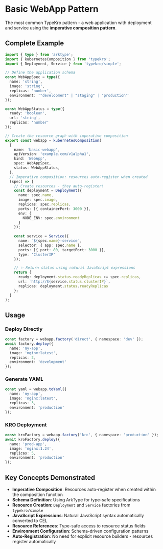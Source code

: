 # Basic WebApp Pattern

The most common TypeKro pattern - a web application with deployment and service using the **imperative composition pattern**.

## Complete Example

```typescript
import { type } from 'arktype';
import { kubernetesComposition } from 'typekro';
import { Deployment, Service } from 'typekro/simple';

// Define the application schema
const WebAppSpec = type({
  name: 'string',
  image: 'string',
  replicas: 'number',
  environment: '"development" | "staging" | "production"'
});

const WebAppStatus = type({
  ready: 'boolean',
  url: 'string',
  replicas: 'number'
});

// Create the resource graph with imperative composition
export const webapp = kubernetesComposition(
  {
    name: 'basic-webapp',
    apiVersion: 'example.com/v1alpha1',
    kind: 'WebApp',
    spec: WebAppSpec,
    status: WebAppStatus,
  },
  // Imperative composition: resources auto-register when created
  (spec) => {
    // Create resources - they auto-register!
    const deployment = Deployment({
      name: spec.name,
      image: spec.image,
      replicas: spec.replicas,
      ports: [{ containerPort: 3000 }],
      env: {
        NODE_ENV: spec.environment
      }
    });
    
    const service = Service({
      name: `${spec.name}-service`,
      selector: { app: spec.name },
      ports: [{ port: 80, targetPort: 3000 }],
      type: 'ClusterIP'
    });

    // ✨ Return status using natural JavaScript expressions
    return {
      ready: deployment.status.readyReplicas >= spec.replicas,
      url: `http://${service.status.clusterIP}`,
      replicas: deployment.status.readyReplicas
    };
  }
);
```

## Usage

### Deploy Directly
```typescript
const factory = webapp.factory('direct', { namespace: 'dev' });
await factory.deploy({
  name: 'my-app',
  image: 'nginx:latest', 
  replicas: 2,
  environment: 'development'
});
```

### Generate YAML
```typescript
const yaml = webapp.toYaml({
  name: 'my-app',
  image: 'nginx:latest',
  replicas: 3,
  environment: 'production'
});
```

### KRO Deployment
```typescript
const kroFactory = webapp.factory('kro', { namespace: 'production' });
await kroFactory.deploy({
  name: 'prod-app',
  image: 'nginx:1.24',
  replicas: 5,
  environment: 'production'
});
```

## Key Concepts Demonstrated

- **Imperative Composition**: Resources auto-register when created within the composition function
- **Schema Definition**: Using ArkType for type-safe specifications  
- **Resource Creation**: `Deployment` and `Service` factories from `typekro/simple`
- **JavaScript Expressions**: Natural JavaScript syntax automatically converted to CEL
- **Resource References**: Type-safe access to resource status fields
- **Environment Configuration**: Schema-driven configuration patterns
- **Auto-Registration**: No need for explicit resource builders - resources register automatically